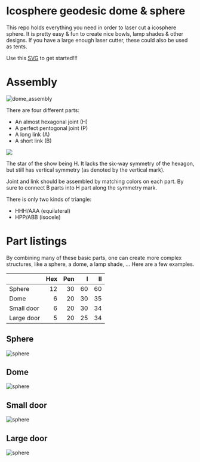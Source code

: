 Icosphere geodesic dome & sphere
================================

This repo holds everything you need in order to laser cut a icosphere sphere.
It is pretty easy & fun to create nice bowls, lamp shades & other designs.
If you have a large enough laser cutter, these could also be used as tents.

Use this [SVG](dome_assembly.optimized.svg) to get started!!!

# Assembly

![dome_assembly](dome_assembly.png)

There are four different parts:
* An almost hexagonal joint (H)
* A perfect pentogonal joint (P)
* A long link (A)
* A short link (B)

<img src="screenshots/dome_assembly.png" with="100">

The star of the show being H.
It lacks the six-way symmetry of the hexagon, but still has vertical symmetry (as denoted by the vertical mark).

Joint and link should be assembled by matching colors on each part.
By sure to connect B parts into H part along the symmetry mark.

There is only two kinds of triangle:
* HHH/AAA (equilateral)
* HPP/ABB (isocele)

# Part listings

By combining many of these basic parts, one can create more complex structures, like a sphere, a dome, a lamp shade, ...
Here are a few examples.

|            | Hex | Pen |   I |  II |
|:-----------|----:|----:|----:|----:|
|     Sphere |  12 |  30 |  60 |  60 |
|       Dome |   6 |  20 |  30 |  35 |
| Small door |   6 |  20 |  30 |  34 |
| Large door |   5 |  20 |  25 |  34 |

## Sphere

![sphere](screenshots/sphere.png)

## Dome

![sphere](screenshots/dome.png)

## Small door

![sphere](screenshots/small_door.png)

## Large door

![sphere](screenshots/large_door.png)
